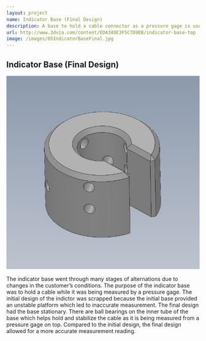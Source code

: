 ```yaml
---
layout: project
name: Indicator Base (Final Design)
description: A base to hold a cable connector as a pressure gage is used to measure specific points. This is the final design of the base. It was originally designed to be handheld but was later altered to be stationary.
url: http://www.3dvia.com/content/EDA340E3F5C7D9EB/indicator-base-top
image: /images/05IndicatorBaseFinal.jpg
---
```

Indicator Base (Final Design)
-----------------------------

<img class="image fit" src="/images/05IndicatorBaseFinal.jpg">

The indicator base went through many stages of alternations due to changes in
the customer’s conditions. The purpose of the indicator base was to hold a cable
while it was being measured by a pressure gage. The initial design of the
indictor was scrapped because the initial base provided an unstable platform
which led to inaccurate measurement. The final design had the base stationary.
There are ball bearings on the inner tube of the base which helps hold and
stabilize the cable as it is being measured from a pressure gage on top.
Compared to the initial design, the final design allowed for a more accurate
measurement reading.
